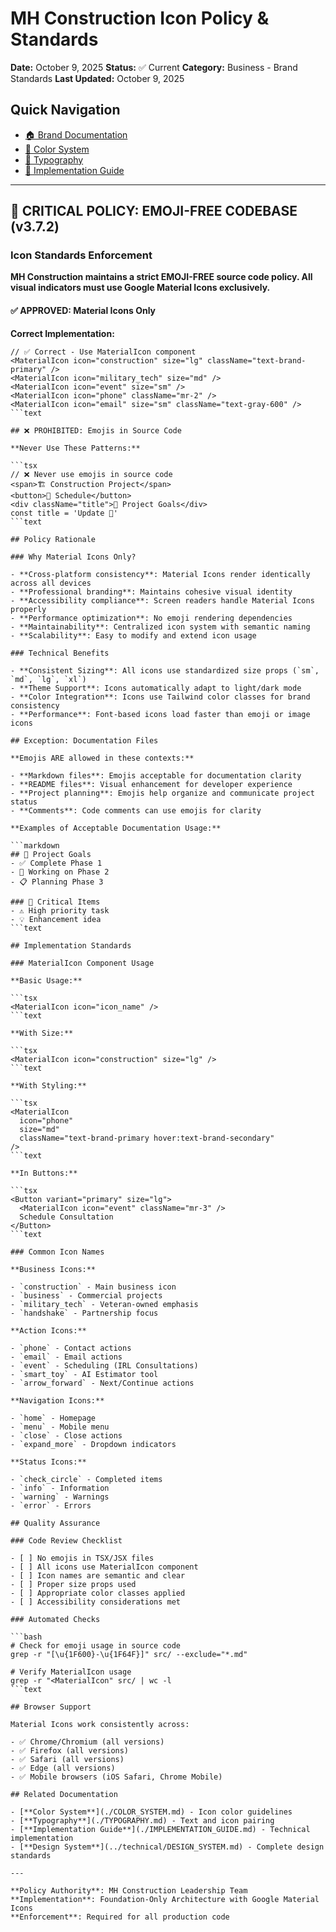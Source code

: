 # MH Construction Icon Policy & Standards

**Date:** October 9, 2025
**Status:** ✅ Current
**Category:** Business - Brand Standards
**Last Updated:** October 9, 2025

## Quick Navigation

- [🏠 Brand Documentation](./BRANDING_INDEX.md)
- [🎨 Color System](./COLOR_SYSTEM.md)
- [📝 Typography](./TYPOGRAPHY.md)
- [🔧 Implementation Guide](./IMPLEMENTATION_GUIDE.md)

---

## 🚨 CRITICAL POLICY: EMOJI-FREE CODEBASE (v3.7.2)

### **Icon Standards Enforcement**

**MH Construction maintains a strict EMOJI-FREE source code policy. All visual
indicators must use Google Material Icons exclusively.**

#### **✅ APPROVED: Material Icons Only**

**Correct Implementation:**

```tsx
// ✅ Correct - Use MaterialIcon component
<MaterialIcon icon="construction" size="lg" className="text-brand-primary" />
<MaterialIcon icon="military_tech" size="md" />
<MaterialIcon icon="event" size="sm" />
<MaterialIcon icon="phone" className="mr-2" />
<MaterialIcon icon="email" size="sm" className="text-gray-600" />
```text

## ❌ PROHIBITED: Emojis in Source Code

**Never Use These Patterns:**

```tsx
// ❌ Never use emojis in source code
<span>🏗️ Construction Project</span>
<button>📅 Schedule</button>
<div className="title">🎯 Project Goals</div>
const title = 'Update 🎯'
```text

## Policy Rationale

### Why Material Icons Only?

- **Cross-platform consistency**: Material Icons render identically across all devices
- **Professional branding**: Maintains cohesive visual identity
- **Accessibility compliance**: Screen readers handle Material Icons properly
- **Performance optimization**: No emoji rendering dependencies
- **Maintainability**: Centralized icon system with semantic naming
- **Scalability**: Easy to modify and extend icon usage

### Technical Benefits

- **Consistent Sizing**: All icons use standardized size props (`sm`, `md`, `lg`, `xl`)
- **Theme Support**: Icons automatically adapt to light/dark mode
- **Color Integration**: Icons use Tailwind color classes for brand consistency
- **Performance**: Font-based icons load faster than emoji or image icons

## Exception: Documentation Files

**Emojis ARE allowed in these contexts:**

- **Markdown files**: Emojis acceptable for documentation clarity
- **README files**: Visual enhancement for developer experience
- **Project planning**: Emojis help organize and communicate project status
- **Comments**: Code comments can use emojis for clarity

**Examples of Acceptable Documentation Usage:**

```markdown
## 🎯 Project Goals
- ✅ Complete Phase 1
- 🚧 Working on Phase 2
- 📋 Planning Phase 3

### 🚨 Critical Items
- ⚠️ High priority task
- 💡 Enhancement idea
```text

## Implementation Standards

### MaterialIcon Component Usage

**Basic Usage:**

```tsx
<MaterialIcon icon="icon_name" />
```text

**With Size:**

```tsx
<MaterialIcon icon="construction" size="lg" />
```text

**With Styling:**

```tsx
<MaterialIcon
  icon="phone"
  size="md"
  className="text-brand-primary hover:text-brand-secondary"
/>
```text

**In Buttons:**

```tsx
<Button variant="primary" size="lg">
  <MaterialIcon icon="event" className="mr-3" />
  Schedule Consultation
</Button>
```text

### Common Icon Names

**Business Icons:**

- `construction` - Main business icon
- `business` - Commercial projects
- `military_tech` - Veteran-owned emphasis
- `handshake` - Partnership focus

**Action Icons:**

- `phone` - Contact actions
- `email` - Email actions
- `event` - Scheduling (IRL Consultations)
- `smart_toy` - AI Estimator tool
- `arrow_forward` - Next/Continue actions

**Navigation Icons:**

- `home` - Homepage
- `menu` - Mobile menu
- `close` - Close actions
- `expand_more` - Dropdown indicators

**Status Icons:**

- `check_circle` - Completed items
- `info` - Information
- `warning` - Warnings
- `error` - Errors

## Quality Assurance

### Code Review Checklist

- [ ] No emojis in TSX/JSX files
- [ ] All icons use MaterialIcon component
- [ ] Icon names are semantic and clear
- [ ] Proper size props used
- [ ] Appropriate color classes applied
- [ ] Accessibility considerations met

### Automated Checks

```bash
# Check for emoji usage in source code
grep -r "[\u{1F600}-\u{1F64F}]" src/ --exclude="*.md"

# Verify MaterialIcon usage
grep -r "<MaterialIcon" src/ | wc -l
```text

## Browser Support

Material Icons work consistently across:

- ✅ Chrome/Chromium (all versions)
- ✅ Firefox (all versions)
- ✅ Safari (all versions)
- ✅ Edge (all versions)
- ✅ Mobile browsers (iOS Safari, Chrome Mobile)

## Related Documentation

- [**Color System**](./COLOR_SYSTEM.md) - Icon color guidelines
- [**Typography**](./TYPOGRAPHY.md) - Text and icon pairing
- [**Implementation Guide**](./IMPLEMENTATION_GUIDE.md) - Technical implementation
- [**Design System**](../technical/DESIGN_SYSTEM.md) - Complete design standards

---

**Policy Authority**: MH Construction Leadership Team
**Implementation**: Foundation-Only Architecture with Google Material Icons
**Enforcement**: Required for all production code
